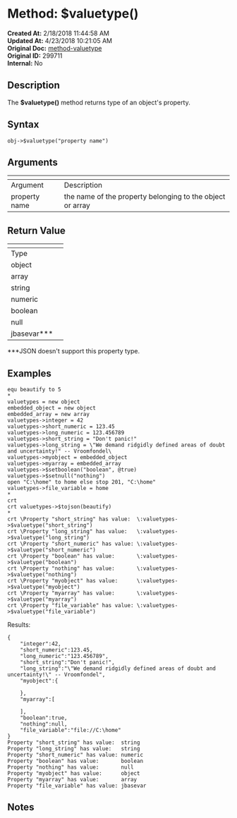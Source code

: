 # Method: $valuetype()

**Created At:** 2/18/2018 11:44:58 AM  
**Updated At:** 4/23/2018 10:21:05 AM  
**Original Doc:** [method-valuetype](https://docs.jbase.com/42948-dynamic-objects/method-valuetype)  
**Original ID:** 299711  
**Internal:** No  


## Description

The **$valuetype()** method returns type of an object's property.



## Syntax

```
obj->$valuetype("property name") 
```



## Arguments




| <!----> | <!----> |
| --- | --- |
| Argument<br> | Description<br> |
| property name<br> | the name of the property belonging to the object or array<br> |




## Return Value


| <!----> | <!----> |
| --- | --- |
| Type<br> |
| object<br> |
| array<br> |
| string<br> |
| numeric<br> |
| boolean<br> |
| null<br> |
| jbasevar\*\*\*<br> |


\*\*\*JSON doesn't support this property type.



## Examples

```
equ beautify to 5
*
valuetypes = new object
embedded_object = new object
embedded_array = new array
valuetypes->integer = 42
valuetypes->short_numeric = 123.45
valuetypes->long_numeric = 123.456789
valuetypes->short_string = "Don't panic!"
valuetypes->long_string = \"We demand ridgidly defined areas of doubt and uncertainty!" -- Vroomfondel\
valuetypes->myobject = embedded_object
valuetypes->myarray = embedded_array
valuetypes->$setboolean("boolean", @true)
valuetypes->$setnull("nothing")
open "C:\home" to home else stop 201, "C:\home"
valuetypes->file_variable = home
*
crt
crt valuetypes->$tojson(beautify)
*
crt \Property "short_string" has value:  \:valuetypes->$valuetype("short_string")
crt \Property "long_string" has value:   \:valuetypes->$valuetype("long_string")
crt \Property "short_numeric" has value: \:valuetypes->$valuetype("short_numeric")
crt \Property "boolean" has value:       \:valuetypes->$valuetype("boolean")
crt \Property "nothing" has value:       \:valuetypes->$valuetype("nothing")
crt \Property "myobject" has value:      \:valuetypes->$valuetype("myobject")
crt \Property "myarray" has value:       \:valuetypes->$valuetype("myarray")
crt \Property "file_variable" has value: \:valuetypes->$valuetype("file_variable")
```

Results:

```
{
    "integer":42,
    "short_numeric":123.45,
    "long_numeric":"123.456789",
    "short_string":"Don't panic!",
    "long_string":"\"We demand ridgidly defined areas of doubt and uncertainty!\" -- Vroomfondel",
    "myobject":{

    },
    "myarray":[

    ],
    "boolean":true,
    "nothing":null,
    "file_variable":"file://C:\home"
}
Property "short_string" has value:  string
Property "long_string" has value:   string
Property "short_numeric" has value: numeric
Property "boolean" has value:       boolean
Property "nothing" has value:       null
Property "myobject" has value:      object
Property "myarray" has value:       array
Property "file_variable" has value: jbasevar
```



## Notes
